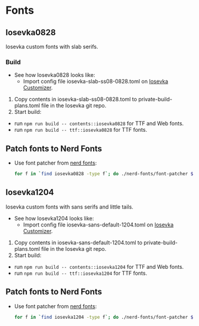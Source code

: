 # Fonts
## Iosevka0828
Iosevka custom fonts with slab serifs.
### Build
* See how Iosevka0828 looks like:
  - Import config file iosevka-slab-ss08-0828.toml on [Iosevka Customizer](https://typeof.net/Iosevka/customizer).
1. Copy contents in iosevka-slab-ss08-0828.toml to private-build-plans.toml file in the Iosevka git repo.
2. Start build:
  * run `npm run build -- contents::iosevka0828` for TTF and Web fonts.
  * run `npm run build -- ttf::iosevka0828` for TTF fonts.
## Patch fonts to Nerd Fonts
* Use font patcher from [nerd fonts](https://github.com/ryanoasis/nerd-fonts/):

  ``` bash
  for f in `find iosevka0828 -type f`; do ./nerd-fonts/font-patcher $f --complete --quiet --windows --mono --makegroups --outputdir ./iosevka0828NFM; done
  ```

  
## Iosevka1204
Iosevka custom fonts with sans serifs and little tails.
* See how Iosevka1204 looks like:
  - Import config file iosevka-sans-default-1204.toml on [Iosevka Customizer](https://typeof.net/Iosevka/customizer).
1. Copy contents in iosevka-sans-default-1204.toml to private-build-plans.toml file in the Iosevka git repo.
2. Start build:
  * run `npm run build -- contents::iosevka1204` for TTF and Web fonts.
  * run `npm run build -- ttf::iosevka1204` for TTF fonts.
## Patch fonts to Nerd Fonts
* Use font patcher from [nerd fonts](https://github.com/ryanoasis/nerd-fonts/):

  ``` bash
  for f in `find iosevka1204 -type f`; do ./nerd-fonts/font-patcher $f --complete --quiet --windows --mono --makegroups --outputdir ./iosevka1204NFM; done
  ```

  

